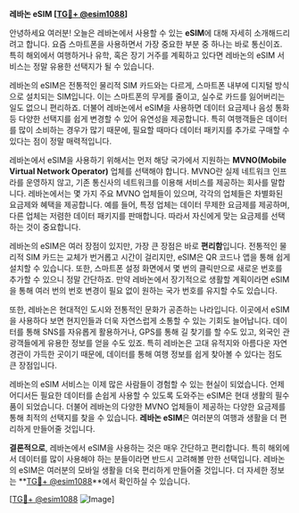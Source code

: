 **레바논 eSIM [[TG💪+ @esim1088](https://t.me/s/esim1088)]**

안녕하세요 여러분! 오늘은 레바논에서 사용할 수 있는 **eSIM**에 대해 자세히 소개해드리려고 합니다. 요즘 스마트폰을 사용하면서 가장 중요한 부분 중 하나는 바로 통신이죠. 특히 해외에서 여행하거나 유학, 혹은 장기 거주를 계획하고 있다면 레바논의 eSIM 서비스는 정말 유용한 선택지가 될 수 있습니다.

레바논의 eSIM은 전통적인 물리적 SIM 카드와는 다르게, 스마트폰 내부에 디지털 방식으로 설치되는 SIM입니다. 이는 스마트폰의 무게를 줄이고, 실수로 카드를 잃어버리는 일도 없으니 편리하죠. 더불어 레바논에서 eSIM을 사용하면 데이터 요금제나 음성 통화 등 다양한 선택지를 쉽게 변경할 수 있어 유연성을 제공합니다. 특히 여행객들은 데이터를 많이 소비하는 경우가 많기 때문에, 필요할 때마다 데이터 패키지를 추가로 구매할 수 있다는 점이 정말 매력적입니다.

레바논에서 eSIM을 사용하기 위해서는 먼저 해당 국가에서 지원하는 **MVNO(Mobile Virtual Network Operator)** 업체를 선택해야 합니다. MVNO란 실제 네트워크 인프라를 운영하지 않고, 기존 통신사의 네트워크를 이용해 서비스를 제공하는 회사를 말합니다. 레바논에서는 몇 가지 주요 MVNO 업체들이 있으며, 각각의 업체들은 차별화된 요금제와 혜택을 제공합니다. 예를 들어, 특정 업체는 데이터 무제한 요금제를 제공하며, 다른 업체는 저렴한 데이터 패키지를 판매합니다. 따라서 자신에게 맞는 요금제를 선택하는 것이 중요합니다.

레바논의 eSIM은 여러 장점이 있지만, 가장 큰 장점은 바로 **편리함**입니다. 전통적인 물리적 SIM 카드는 교체가 번거롭고 시간이 걸리지만, eSIM은 QR 코드나 앱을 통해 쉽게 설치할 수 있습니다. 또한, 스마트폰 설정 화면에서 몇 번의 클릭만으로 새로운 번호를 추가할 수 있으니 정말 간단하죠. 만약 레바논에서 장기적으로 생활할 계획이라면 eSIM을 통해 여러 번의 번호 변경이 필요 없이 원하는 국가 번호를 유지할 수도 있습니다.

또한, 레바논은 현대적인 도시와 전통적인 문화가 공존하는 나라입니다. 이곳에서 eSIM을 사용하다 보면 현지인들과 더욱 자연스럽게 소통할 수 있는 기회도 늘어납니다. 데이터를 통해 SNS를 자유롭게 활용하거나, GPS를 통해 길 찾기를 할 수도 있고, 외국인 관광객들에게 유용한 정보를 얻을 수도 있죠. 특히 레바논은 고대 유적지와 아름다운 자연 경관이 가득한 곳이기 때문에, 데이터를 통해 여행 정보를 쉽게 찾아볼 수 있다는 점도 큰 장점입니다.

레바논의 eSIM 서비스는 이제 많은 사람들이 경험할 수 있는 현실이 되었습니다. 언제 어디서든 필요한 데이터를 손쉽게 사용할 수 있도록 도와주는 eSIM은 현대 생활의 필수품이 되었습니다. 더불어 레바논의 다양한 MVNO 업체들이 제공하는 다양한 요금제를 통해 최적의 선택지를 찾을 수 있습니다. **레바논 eSIM**은 여러분의 여행과 생활을 더 편리하게 만들어줄 것입니다.

**결론적으로**, 레바논에서 eSIM을 사용하는 것은 매우 간단하고 편리합니다. 특히 해외에서 데이터를 많이 사용해야 하는 분들이라면 반드시 고려해볼 만한 선택입니다. 레바논의 eSIM은 여러분의 모바일 생활을 더욱 편리하게 만들어줄 것입니다. 더 자세한 정보는 **[TG💪+ @esim1088](https://t.me/s/esim1088)**에서 확인하실 수 있습니다.

[[TG💪+ @esim1088](https://t.me/s/esim1088) ![Image](https://i.postimg.cc/Y0z9fWf4/image.png)]